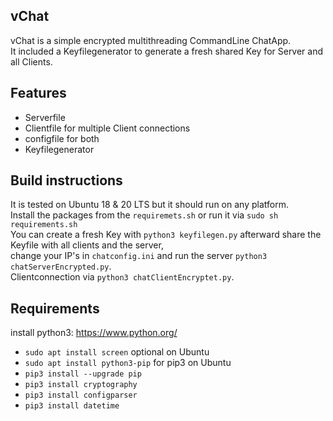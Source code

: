 ## vChat

vChat is a simple encrypted multithreading CommandLine ChatApp.  
It included a Keyfilegenerator to generate a fresh shared Key for Server and all Clients.

## Features  

* Serverfile
* Clientfile for multiple Client connections
* configfile for both
* Keyfilegenerator


## Build instructions  

It is tested on Ubuntu 18 & 20 LTS but it should run on any platform.   
Install the packages from the `requiremets.sh` or run it via `sudo sh requirements.sh`    
You can create a fresh Key with `python3 keyfilegen.py` afterward share the Keyfile with all clients and the server,    
change your IP's in `chatconfig.ini` and run the server `python3 chatServerEncrypted.py`.   
Clientconnection via `python3 chatClientEncryptet.py`.

## Requirements

install python3: https://www.python.org/  

* `sudo apt install screen` optional on Ubuntu
* `sudo apt install python3-pip` for pip3 on Ubuntu
* `pip3 install --upgrade pip`   
* `pip3 install cryptography`   
* `pip3 install configparser`   
* `pip3 install datetime`    
